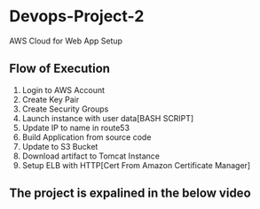 # Devops-Project-2
AWS Cloud for Web App Setup

## Flow of Execution
1. Login to AWS Account
2. Create Key Pair
3. Create Security Groups
4. Launch instance with user data[BASH SCRIPT]
5. Update IP to name in route53
6. Build Application from source code
7. Update to S3 Bucket
8. Download artifact to Tomcat Instance
9. Setup ELB with HTTP[Cert From Amazon Certificate Manager]

## The project is expalined in the below video 
